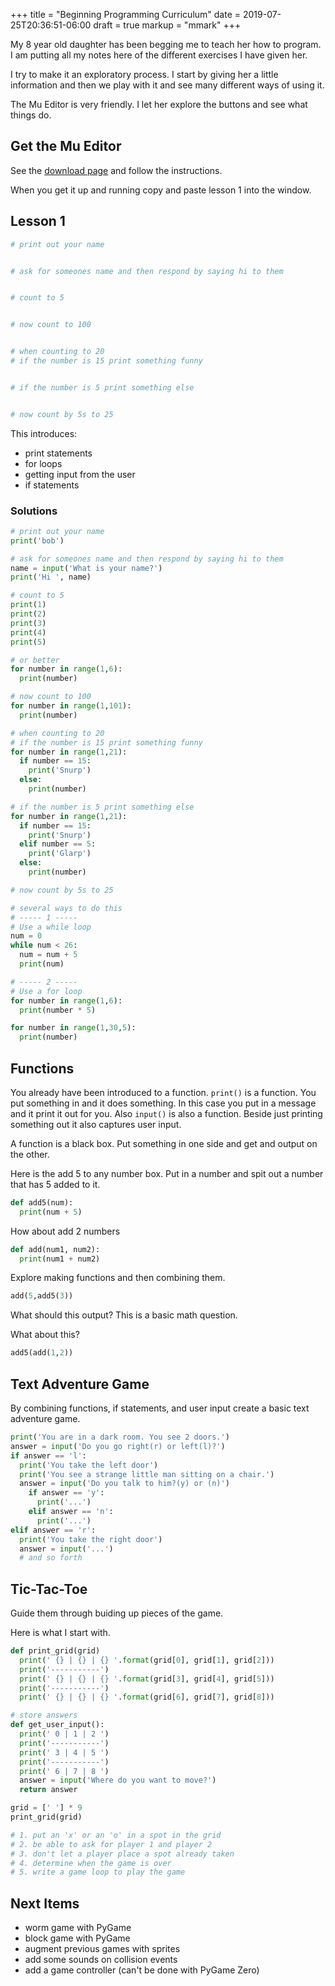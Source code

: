 +++
title = "Beginning Programming Curriculum"
date = 2019-07-25T20:36:51-06:00
draft = true
markup = "mmark"
+++

My 8 year old daughter has been begging me to teach her how to program. I am putting all my notes here of the different exercises I have given her.

I try to make it an exploratory process. I start by giving her a little information and then we play with it and see many different ways of using it.

The Mu Editor is very friendly. I let her explore the buttons and see what things do.

## Get the Mu Editor

See the [download page](https://codewith.mu/en/download) and follow the instructions.

When you get it up and running copy and paste lesson 1 into the window.

## Lesson 1

```py
# print out your name


# ask for someones name and then respond by saying hi to them


# count to 5 


# now count to 100


# when counting to 20
# if the number is 15 print something funny


# if the number is 5 print something else


# now count by 5s to 25


```

This introduces:

- print statements
- for loops
- getting input from the user
- if statements

### Solutions

```py
# print out your name
print('bob')
```

```py
# ask for someones name and then respond by saying hi to them
name = input('What is your name?')
print('Hi ', name)
```

```py
# count to 5 
print(1)
print(2)
print(3)
print(4)
print(5)

# or better
for number in range(1,6):
  print(number)
```

```py
# now count to 100
for number in range(1,101):
  print(number)
```

```py
# when counting to 20
# if the number is 15 print something funny
for number in range(1,21):
  if number == 15:
    print('Snurp')
  else:
    print(number)
```

```py
# if the number is 5 print something else
for number in range(1,21):
  if number == 15:
    print('Snurp')
  elif number == 5:
    print('Glarp')
  else:
    print(number)
```

```py
# now count by 5s to 25

# several ways to do this
# ----- 1 -----
# Use a while loop
num = 0
while num < 26:
  num = num + 5
  print(num)

# ----- 2 -----
# Use a for loop
for number in range(1,6):
  print(number * 5)

for number in range(1,30,5):
  print(number)

```

## Functions

You already have been introduced to a function. `print()` is a function. You put something in and it does something. In this case you put in a message and it print it out for you. Also `input()` is also a function. Beside just printing something out it also captures user input.

A function is a black box. Put something in one side and get and output on the other.

Here is the add 5 to any number box. Put in a number and spit out a number that has 5 added to it.

```py
def add5(num):
  print(num + 5)
```

How about add 2 numbers

```py
def add(num1, num2):
  print(num1 + num2)
```

Explore making functions and then combining them.

```py
add(5,add5(3))
```

What should this output? This is a basic math question.

What about this?

```py
add5(add(1,2))
```

## Text Adventure Game

By combining functions, if statements, and user input create a basic text adventure game.

```py
print('You are in a dark room. You see 2 doors.')
answer = input('Do you go right(r) or left(l)?')
if answer == 'l':
  print('You take the left door')
  print('You see a strange little man sitting on a chair.')
  answer = input('Do you talk to him?(y) or (n)')
    if answer == 'y':
      print('...')
    elif answer == 'n':
      print('...')
elif answer == 'r':
  print('You take the right door')
  answer = input('...')
  # and so forth
```

## Tic-Tac-Toe

Guide them through buiding up pieces of the game.

Here is what I start with.

```py
def print_grid(grid)
  print(' {} | {} | {} '.format(grid[0], grid[1], grid[2]))
  print('-----------')
  print(' {} | {} | {} '.format(grid[3], grid[4], grid[5]))
  print('-----------')
  print(' {} | {} | {} '.format(grid[6], grid[7], grid[8]))

# store answers
def get_user_input():
  print(' 0 | 1 | 2 ')
  print('-----------')
  print(' 3 | 4 | 5 ')
  print('-----------')
  print(' 6 | 7 | 8 ')
  answer = input('Where do you want to move?')
  return answer

grid = [' '] * 9
print_grid(grid)

# 1. put an 'x' or an 'o' in a spot in the grid
# 2. be able to ask for player 1 and player 2
# 3. don't let a player place a spot already taken
# 4. determine when the game is over
# 5. write a game loop to play the game
```

## Next Items

- worm game with PyGame
- block game with PyGame
- augment previous games with sprites
- add some sounds on collision events
- add a game controller (can't be done with PyGame Zero)
